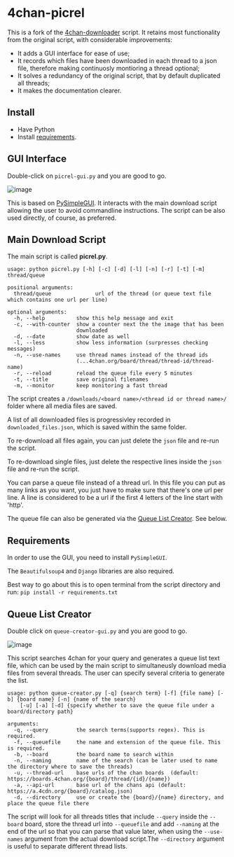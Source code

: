 4chan-picrel
================
This is a fork of the [4chan-downloader](https://github.com/Exceen/4chan-downloader) script. 
It retains most functionality from the original script, with considerable improvements:
- It adds a GUI interface for ease of use;
- It records which files have been downloaded in each thread to a json file, therefore making continuosly montioring a thread optional;
- It solves a redundancy of the original script, that by default duplicated all threads;
- It makes the documentation clearer.

## Install ##
- Have Python
- Install [requirements](#requirements).

## GUI Interface ##

Double-click on `picrel-gui.py` and you are good to go. 

![image](https://github.com/unalignedcoder/4chan-picrel/assets/16850566/c3d6c6d1-e37b-475b-bdc9-26fdb63807d0)

This is based on [PySimpleGUI](https://github.com/PySimpleGUI/PySimpleGUI). 
It interacts with the main download script allowing the user to avoid commandline instructions.
The script can be also used directly, of course, as preferred.

## Main Download Script ##

The main script is called **picrel.py**.

```
usage: python picrel.py [-h] [-c] [-d] [-l] [-n] [-r] [-t] [-m] thread/queue

positional arguments:
  thread/queue              url of the thread (or queue text file which contains one url per line)

optional arguments:
  -h, --help          show this help message and exit
  -c, --with-counter  show a counter next the the image that has been
                      downloaded
  -d, --date          show date as well
  -l, --less          show less information (surpresses checking messages)
  -n, --use-names     use thread names instead of the thread ids
                      (...4chan.org/board/thread/thread-id/thread-name)
  -r, --reload        reload the queue file every 5 minutes
  -t, --title         save original filenames
  -m, --monitor       keep monitoring a fast thread
```
The script creates a `/downloads/<board name>/<thread id or thread name>/` folder where all media files are saved.

A list of all downloaded files is progressivley recorded in `downloaded_files.json`, which is saved within the same folder. 

To re-download all files again, you can just delete the `json` file and re-run the script.

To re-download single files, just delete the respective lines inside the `json` file and re-run the script.

You can parse a queue file instead of a thread url. In this file you can put as many links as you want, you just have to make sure that there's one url per line. A line is considered to be a url if the first 4 letters of the line start with 'http'.

The queue file can also be generated via the [Queue List Creator](https://github.com/unalignedcoder/4chan-picrel/blob/master/README.md#queue-list-creator). See below.

## Requirements ##

In order to use the GUI, you need to install `PySimpleGUI`.

The `Beautifulsoup4` and `Django` libraries are also required.

Best way to go about this is to open terminal from the script directory and run:
`pip install -r requirements.txt`

## Queue List Creator ##

Double click on `queue-creator-gui.py` and you are good to go.

![image](https://github.com/unalignedcoder/4chan-picrel/assets/16850566/7537e9ca-90fb-4ac6-8a3e-28e7b66997bf)

This script searches 4chan for your query and generates a queue list text file, which can be used by the main script to simultaneusly download media files from several threads. The user can specify several criteria to generate the list.

```
usage: python queue-creator.py [-q] {search term} [-f] {file name} [-b] {board name} [-n] {name of the search} 
    [-u] [-a] [-d] {specify whether to save the queue file under a board/directory path}

arguments:
  -q, --query         the search terms(supports regex). This is required.
  -f, --queuefile     the name and extension of the queue file. This is required.
  -b, --board         the board name to search within
  -n, --naming        name of the search (can be later used to name the directory where to save the threads)
  -u, --thread-url    base urls of the chan boards  (default: https://boards.4chan.org/{board}/thread/{id}/{name})
  -a, --api-url       base url of the chans api (default: https://a.4cdn.org/{board}/catalog.json)
  -d, --directory     use or create the {board}/{name} directory, and place the queue file there

```

The script will look for all threads titles that include `--query` inside the `--board` board, store the thread url into `--queuefile` and add `--naming` at the end of the url so that you can parse that value later, when using the `--use-names` argument from the actual download script.The `--directory` argument is useful to separate different thread lists.
